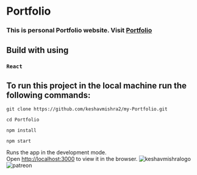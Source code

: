 # Portfolio

### This is personal Portfolio website. Visit [Portfolio](https://keshav-mishra-portfolio.netlify.app)

## Build with using
### `React `

## To run this project in the local machine run the following commands:
```
git clone https://github.com/keshavmishra2/my-Portfolio.git
```
```
cd Portfolio
```
```
npm install
```
``` 
npm start
```

Runs the app in the development mode.\
Open [http://localhost:3000](http://localhost:3000) to view it in the browser.
![keshavmishralogo](https://user-images.githubusercontent.com/87552836/154631337-36738c6c-c851-46af-a0f1-2182ac549685.png)
![patreon](https://user-images.githubusercontent.com/87552836/160275246-86e7d8b8-2d02-4c47-a23d-faa7b7cbd6f5.png)
